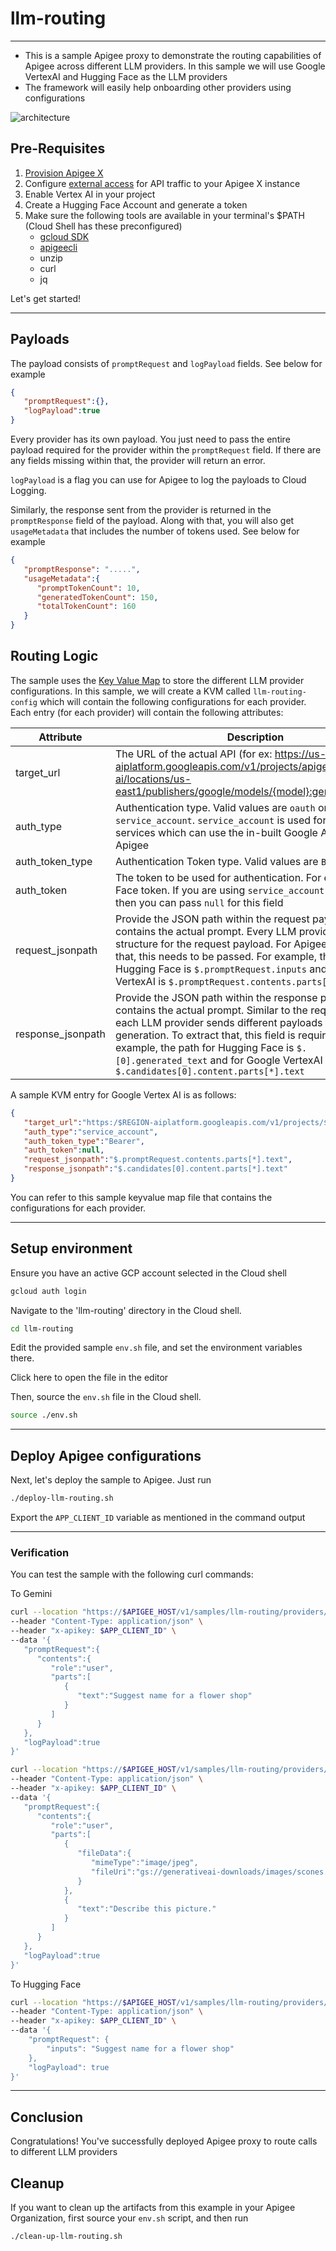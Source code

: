 # llm-routing

---

- This is a sample Apigee proxy to demonstrate the routing capabilities of Apigee across different LLM providers. In this sample we will use Google VertexAI and Hugging Face as the LLM providers
- The framework will easily help onboarding other providers using configurations

![architecture](../images/arch.jpg)

## Pre-Requisites

1. [Provision Apigee X](https://cloud.google.com/apigee/docs/api-platform/get-started/provisioning-intro)
2. Configure [external access](https://cloud.google.com/apigee/docs/api-platform/get-started/configure-routing#external-access) for API traffic to your Apigee X instance
3. Enable Vertex AI in your project
4. Create a Hugging Face Account and generate a token
5. Make sure the following tools are available in your terminal's $PATH (Cloud Shell has these preconfigured)
    - [gcloud SDK](https://cloud.google.com/sdk/docs/install)
    - [apigeecli](https://github.com/apigee/apigeecli)
    - unzip
    - curl
    - jq

Let's get started!

---

## Payloads

The payload consists of `promptRequest` and `logPayload` fields. See below for example

```json
{
   "promptRequest":{},
   "logPayload":true
}
```

Every provider has its own payload. You just need to pass the entire payload required for the provider within the `promptRequest` field. If there are any fields missing within that, the provider will return an error.

`logPayload` is a flag you can use for Apigee to log the payloads to Cloud Logging.

Similarly, the response sent from the provider is returned in the `promptResponse` field of the payload. Along with that, you will also get `usageMetadata` that includes the number of tokens used. See below for example

```json
{
   "promptResponse": ".....", 
   "usageMetadata":{
      "promptTokenCount": 10,
      "generatedTokenCount": 150,
      "totalTokenCount": 160
   }
}
```

## Routing Logic

The sample uses the [Key Value Map](https://cloud.google.com/apigee/docs/api-platform/cache/key-value-maps) to store the different LLM provider configurations. In this sample, we will create a KVM called `llm-routing-config` which will contain the following configurations for each provider. Each entry (for each provider) will contain the following attributes:

| Attribute | Description |
|---|---|
| target_url | The URL of the actual API (for ex: <https://us-east1-aiplatform.googleapis.com/v1/projects/apigee-ai/locations/us-east1/publishers/google/models/{model}:generateContent>) |
| auth_type | Authentication type. Valid values are  `oauth` or `service_account`. `service_account` is used for Google based services which can use the in-built Google Auth within Apigee |
| auth_token_type | Authentication Token type. Valid values are `Bearer` or `Basic` |
| auth_token | The token to be used for authentication. For ex Hugging Face token. If you are using  `service_account` auth_type, then you can pass `null` for this field |
| request_jsonpath | Provide the JSON path within the request payload that contains the actual prompt. Every LLM provider has its own structure for the request payload. For Apigee to extract that, this needs to be passed. For example, the path for Hugging Face is `$.promptRequest.inputs` and for Google VertexAI is `$.promptRequest.contents.parts[*].text` |
| response_jsonpath | Provide the JSON path within the response payload that contains the actual prompt. Similar to the request above, each LLM provider sends different payloads as part of text generation. To extract that, this field is required. For example, the path for Hugging Face is `$.[0].generated_text` and for Google VertexAI is `$.candidates[0].content.parts[*].text` |

A sample KVM entry for Google Vertex AI is as follows:

```json
{
   "target_url":"https:/$REGION-aiplatform.googleapis.com/v1/projects/$PROJECT_ID/locations/$REGION/publishers/google/models/$MODEL_NAME:generateContent",
   "auth_type":"service_account",
   "auth_token_type":"Bearer",
   "auth_token":null,
   "request_jsonpath":"$.promptRequest.contents.parts[*].text",
   "response_jsonpath":"$.candidates[0].content.parts[*].text"
}
```
  
You can refer to this sample <walkthrough-editor-open-file filePath="llm-routing/config/env__envname__llm-routing-config__kvmfile__0.json">keyvalue map file</walkthrough-editor-open-file> that contains the configurations for each provider.

---

## Setup environment

Ensure you have an active GCP account selected in the Cloud shell

```sh
gcloud auth login
```

Navigate to the 'llm-routing' directory in the Cloud shell.

```sh
cd llm-routing
```

Edit the provided sample `env.sh` file, and set the environment variables there.

Click <walkthrough-editor-open-file filePath="llm-routing/env.sh">here</walkthrough-editor-open-file> to open the file in the editor

Then, source the `env.sh` file in the Cloud shell.

```sh
source ./env.sh
```

---

## Deploy Apigee configurations

Next, let's deploy the sample to Apigee. Just run

```bash
./deploy-llm-routing.sh
```

Export the `APP_CLIENT_ID` variable as mentioned in the command output

---

### Verification

You can test the sample with the following curl commands:

To Gemini

```bash
curl --location "https://$APIGEE_HOST/v1/samples/llm-routing/providers/google/models/gemini-1.5-flash-001:generateText" \
--header "Content-Type: application/json" \
--header "x-apikey: $APP_CLIENT_ID" \
--data '{
   "promptRequest":{
      "contents":{
         "role":"user",
         "parts":[
            {
               "text":"Suggest name for a flower shop"
            }
         ]
      }
   },
   "logPayload":true
}'
```

```bash
curl --location "https://$APIGEE_HOST/v1/samples/llm-routing/providers/google/models/gemini-1.5-flash-001:generateText" \
--header "Content-Type: application/json" \
--header "x-apikey: $APP_CLIENT_ID" \
--data '{
   "promptRequest":{
      "contents":{
         "role":"user",
         "parts":[
            {
               "fileData":{
                  "mimeType":"image/jpeg",
                  "fileUri":"gs://generativeai-downloads/images/scones.jpg"
               }
            },
            {
               "text":"Describe this picture."
            }
         ]
      }
   },
   "logPayload":true
}'
```

To Hugging Face

```bash
curl --location "https://$APIGEE_HOST/v1/samples/llm-routing/providers/hugging_face/models/gpt2:generateText" \
--header "Content-Type: application/json" \
--header "x-apikey: $APP_CLIENT_ID" \
--data '{
    "promptRequest": {
        "inputs": "Suggest name for a flower shop"
    },
    "logPayload": true
}'
```

---

## Conclusion

<walkthrough-conclusion-trophy></walkthrough-conclusion-trophy>

Congratulations! You've successfully deployed Apigee proxy to route calls to different LLM providers

<walkthrough-inline-feedback></walkthrough-inline-feedback>

## Cleanup

If you want to clean up the artifacts from this example in your Apigee Organization, first source your `env.sh` script, and then run

```bash
./clean-up-llm-routing.sh
```

